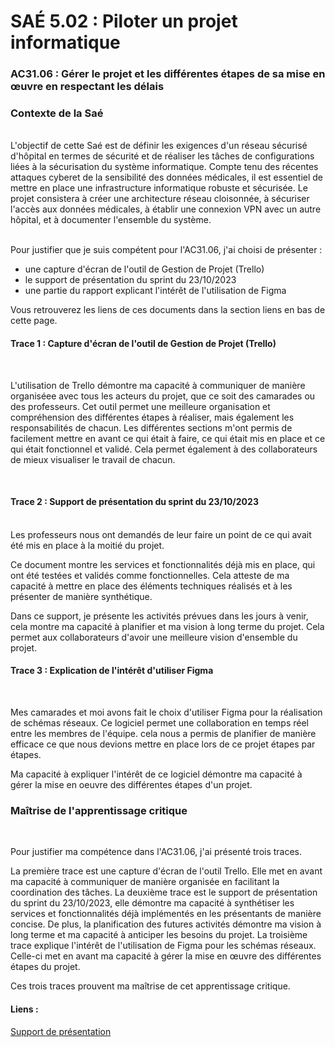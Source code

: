 # SAÉ 5.02 : Piloter un projet informatique
### AC31.06 : Gérer le projet et les différentes étapes de sa mise en œuvre en respectant les délais
### Contexte de la Saé
<br/>
L'objectif de cette Saé est de définir les exigences d'un réseau sécurisé d'hôpital en termes de sécurité et de réaliser les tâches de configurations liées à la sécurisation du système informatique. 
Compte tenu des récentes attaques cyberet de la sensibilité des données médicales, il est essentiel de mettre en place une infrastructure informatique robuste et sécurisée. Le projet consistera à créer une architecture
réseau cloisonnée, à sécuriser l'accès aux données médicales, à établir une connexion VPN avec un autre hôpital, et à documenter l'ensemble du système.


<br/>Pour justifier que je suis compétent pour l'AC31.06, j'ai choisi de présenter :
-  une capture d'écran de l'outil de Gestion de Projet (Trello)
-  le support de présentation du sprint du 23/10/2023
-  une partie du rapport explicant l'intérêt de l'utilisation de Figma

Vous retrouverez les liens de ces documents dans la section liens en bas de cette page.

#### Trace 1 : Capture d'écran de l'outil de Gestion de Projet (Trello)
<br/>

L'utilisation de Trello démontre ma capacité à communiquer de manière organiséee avec tous les acteurs du projet, que ce soit des camarades ou des professeurs.
Cet outil permet une meilleure organisation et compréhension des différentes étapes à réaliser, mais également les responsabilités de chacun.
Les différentes sections m'ont permis de facilement mettre en avant ce qui était à faire, ce qui était mis en place et ce qui était fonctionnel et validé.
Cela permet également à des collaborateurs de mieux visualiser le travail de chacun.

<br/>

#### Trace 2 : Support de présentation du sprint du 23/10/2023
<br/>
Les professeurs nous ont demandés de leur faire un point de ce qui avait été mis en place à la moitié du projet.

Ce document montre les services et fonctionnalités déjà mis en place, qui ont été testées et validés comme fonctionnelles.
Cela atteste de ma capacité à mettre en place des éléments techniques réalisés et à les présenter de manière synthétique.

Dans ce support, je présente les activités prévues dans les jours à venir, cela montre ma capacité à planifier et ma vision à long terme du projet.
Cela permet aux collaborateurs d'avoir une meilleure vision d'ensemble du projet.
<br/>

#### Trace 3 : Explication de l'intérêt d'utiliser Figma
<br/>

Mes camarades et moi avons fait le choix d'utiliser Figma pour la réalisation de schémas réseaux. 
Ce logiciel permet une collaboration en temps réel entre les membres de l'équipe. 
cela nous a permis de planifier de manière efficace ce que nous devions mettre en place lors de ce projet étapes par étapes.

Ma capacité à expliquer l'intérêt de ce logiciel démontre ma capacité à gérer la mise en oeuvre des différentes étapes d'un projet.
<br/>

### Maîtrise de l'apprentissage critique
<br/>

Pour justifier ma compétence dans l'AC31.06, j'ai présenté trois traces. 

La première trace est une capture d'écran de l'outil Trello. Elle met en avant ma capacité à communiquer de manière organisée en facilitant la coordination des tâches.
La deuxième trace est le support de présentation du sprint du 23/10/2023, elle démontre ma capacité à synthétiser les services et fonctionnalités déjà implémentés en les présentants de manière concise.
De plus, la planification des futures activités démontre ma vision à long terme et ma capacité à anticiper les besoins du projet.
La troisième trace explique l'intérêt de l'utilisation de Figma pour les schémas réseaux. Celle-ci met en avant ma capacité à gérer la mise en œuvre des différentes étapes du projet.

Ces trois traces prouvent ma maîtrise de cet apprentissage critique.


#### Liens :
[Support de présentation](https://www.canva.com/design/DAFx_8suQGM/piskVzHGZA5p8z6hhmn7uw/view?utm_content=DAFx_8suQGM&utm_campaign=designshare&utm_medium=link&utm_source=editor)
